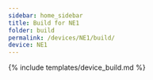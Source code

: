 ```yaml
---
sidebar: home_sidebar
title: Build for NE1
folder: build
permalink: /devices/NE1/build/
device: NE1
---
```

{% include templates/device_build.md %}
